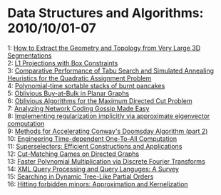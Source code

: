 # Data Structures and Algorithms: 2010/10/01-07  
1: [How to Extract the Geometry and Topology from Very Large 3D  Segmentations](https://doi.org/10.48550/arXiv.1009.6215)  
2: [L1 Projections with Box Constraints](https://doi.org/10.48550/arXiv.1010.0141)  
3: [Comparative Performance of Tabu Search and Simulated Annealing  Heuristics for the Quadratic Assignment Problem](https://doi.org/10.48550/arXiv.1010.0157)  
4: [Polynomial-time sortable stacks of burnt pancakes](https://doi.org/10.48550/arXiv.1010.0219)  
5: [Oblivious Buy-at-Bulk in Planar Graphs](https://doi.org/10.48550/arXiv.1010.0401)  
6: [Oblivious Algorithms for the Maximum Directed Cut Problem](https://doi.org/10.48550/arXiv.1010.0406)  
7: [Analyzing Network Coding Gossip Made Easy](https://doi.org/10.48550/arXiv.1010.0558)  
8: [Implementing regularization implicitly via approximate eigenvector  computation](https://doi.org/10.48550/arXiv.1010.0703)  
9: [Methods for Accelerating Conway's Doomsday Algorithm (part 2)](https://doi.org/10.48550/arXiv.1010.0765)  
10: [Engineering Time-dependent One-To-All Computation](https://doi.org/10.48550/arXiv.1010.0809)  
11: [Superselectors: Efficient Constructions and Applications](https://doi.org/10.48550/arXiv.1010.1024)  
12: [Cut-Matching Games on Directed Graphs](https://doi.org/10.48550/arXiv.1010.1047)  
13: [Faster Polynomial Multiplication via Discrete Fourier Transforms](https://doi.org/10.48550/arXiv.1010.1101)  
14: [XML Query Processing and Query Languges: A Survey](https://doi.org/10.48550/arXiv.1010.1147)  
15: [Searching in Dynamic Tree-Like Partial Orders](https://doi.org/10.48550/arXiv.1010.1316)  
16: [Hitting forbidden minors: Approximation and Kernelization](https://doi.org/10.48550/arXiv.1010.1365)  